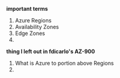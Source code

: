 **important terms**

1. Azure Regions
2. Availability Zones
3. Edge Zones
4. 


**thing I left out in fdicarlo's AZ-900**
1. What is Azure to portion above Regions
2. 